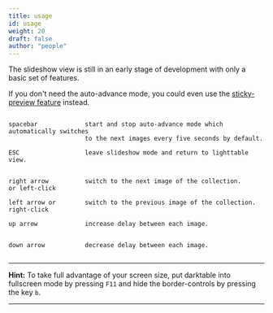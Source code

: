 ```yaml
---
title: usage
id: usage
weight: 20
draft: false
author: "people"
---
```


The slideshow view is still in an early stage of development with only a basic set of features.

If you don't need the auto-advance mode, you could even use the [sticky-preview feature](../lighttable/lighttable-modes/full-preview.md) instead.

```

spacebar             start and stop auto-advance mode which automatically switches
                     to the next images every five seconds by default.

ESC                  leave slideshow mode and return to lighttable view.


right arrow          switch to the next image of the collection.
or left-click

left arrow or        switch to the previous image of the collection.
right-click

up arrow             increase delay between each image.


down arrow           decrease delay between each image.


```

---

**Hint:** To take full advantage of your screen size, put darktable into fullscreen mode by pressing `F11` and hide the border-controls by pressing the key `b`.

---

